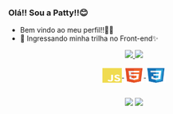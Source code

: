 ### Olá!! Sou a Patty!!😊
 
- Bem vindo ao meu perfil!!👋👋
- 👀 Ingressando minha trilha no Front-end✨

<div align="center">
  <a href="https://github.com/Patty-silva">
      <img height="180em" src="https://github-readme-stats.vercel.app/api?username=Patty-silva&show_icons=true&theme=tokyonight&include_all_commits=true&count_private=true"/>
  <img height="180em" src="https://github-readme-stats.vercel.app/api/top-langs/?username=Patty-silva&layout=compact&langs_count=7&theme=tokyonight"/>
</div>
    
  <div style="display: inline_block" align="center"><br>    
  <img align="center" alt="Patty-Js" height="30" width="40" src="https://raw.githubusercontent.com/devicons/devicon/master/icons/javascript/javascript-plain.svg">
  <img align="center" alt="Patty-HTML" height="30" width="40" src="https://raw.githubusercontent.com/devicons/devicon/master/icons/html5/html5-original.svg">
  <img align="center" alt="Patty-CSS" height="30" width="40" src="https://raw.githubusercontent.com/devicons/devicon/master/icons/css3/css3-original.svg">
  </div>
  
  ##
  
  <div align="center">
   <a href="https://www.linkedin.com/in/patricia-silva-a4889850" target="_blank"><img src="https://img.shields.io/badge/-LinkedIn-%230077B5?style=for-the-badge&logo=linkedin&logoColor=white" target="_blank"></a>
  <a href="https://instagram.com/rafaballerini" target="_blank"><img src="https://img.shields.io/badge/-Instagram-%23E4405F?style=for-the-badge&logo=instagram&logoColor=white" target="_blank"></a>     
  
  </div>
    
 
      
  
  
 
